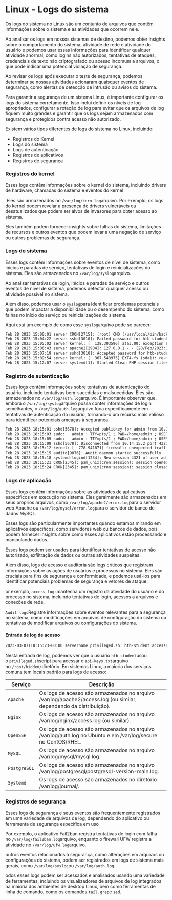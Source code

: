# Linux - Logs do sistema

Os logs do sistema no Linux são um conjunto de arquivos que contêm informações sobre o sistema e as atividades que ocorrem nele.

Ao analisar os logs em nossos sistemas de destino, podemos obter insights sobre o comportamento do sistema, atividade de rede e atividade do usuário e podemos usar essas informações para identificar qualquer atividade anormal, como logins não autorizados, tentativas de ataques, credenciais de texto não criptografado ou acesso incomum a arquivos, o que pode indicar uma potencial violação de segurança.

Ao revisar os logs após executar o teste de segurança, podemos determinar se nossas atividades acionaram quaisquer eventos de segurança, como alertas de detecção de intrusão ou avisos do sistema.

Para garantir a segurança de um sistema Linux, é importante configurar os logs do sistema corretamente. Isso inclui definir os níveis de log apropriados, configurar a rotação de log para evitar que os arquivos de log fiquem muito grandes e garantir que os logs sejam armazenados com segurança e protegidos contra acesso não autorizado.

Existem vários tipos diferentes de logs do sistema no Linux, incluindo:

- Registros do Kernel
- Logs do sistema
- Logs de autenticação
- Registros de aplicativos
- Registros de segurança

### Registros do kernel

Esses logs contêm informações sobre o kernel do sistema, incluindo drivers de hardware, chamadas do sistema e eventos do kernel

.Eles são armazenados no `/var/log/kern.log`arquivo. Por exemplo, os logs do kernel podem revelar a presença de drivers vulneráveis ​​ou desatualizados que podem ser alvos de invasores para obter acesso ao sistema.

Eles também podem fornecer insights sobre falhas do sistema, limitações de recursos e outros eventos que podem levar a uma negação de serviço ou outros problemas de segurança.

### Logs do sistema

Esses logs contêm informações sobre eventos de nível de sistema, como inícios e paradas de serviço, tentativas de login e reinicializações do sistema. Eles são armazenados no `/var/log/syslog`arquivo.

Ao analisar tentativas de login, inícios e paradas de serviço e outros eventos de nível de sistema, podemos detectar qualquer acesso ou atividade possível no sistema.

Além disso, podemos usar o `syslog`para identificar problemas potenciais que podem impactar a disponibilidade ou o desempenho do sistema, como falhas no início do serviço ou reinicializações do sistema. 

Aqui está um exemplo de como esse `syslog`arquivo pode se parecer:

```txt
Feb 28 2023 15:00:01 server CRON[2715]: (root) CMD (/usr/local/bin/backup.sh)
Feb 28 2023 15:04:22 server sshd[3010]: Failed password for htb-student from 10.14.15.2 port 50223 ssh2
Feb 28 2023 15:05:02 server kernel: [  138.303596] ata3.00: exception Emask 0x0 SAct 0x0 SErr 0x0 action 0x6 frozen
Feb 28 2023 15:06:43 server apache2[2904]: 127.0.0.1 - - [28/Feb/2023:15:06:43 +0000] "GET /index.html HTTP/1.1" 200 13484 "-" "Mozilla/5.0 (Windows NT 10.0; Win64; x64) AppleWebKit/537.36 (KHTML, like Gecko) Chrome/80.0.3987.149 Safari/537.36"
Feb 28 2023 15:07:19 server sshd[3010]: Accepted password for htb-student from 10.14.15.2 port 50223 ssh2
Feb 28 2023 15:09:54 server kernel: [  367.543975] EXT4-fs (sda1): re-mounted. Opts: errors=remount-ro
Feb 28 2023 15:12:07 server systemd[1]: Started Clean PHP session files.
```

### Registro de autenticação


Esses logs contêm informações sobre tentativas de autenticação do usuário, incluindo tentativas bem-sucedidas e malsucedidas. Eles são armazenados no `/var/log/auth.log`arquivo. É importante observar que, embora o `/var/log/syslog`arquivo possa conter informações de login semelhantes, o `/var/log/auth.log`arquivo foca especificamente em tentativas de autenticação do usuário, tornando-o um recurso mais valioso para identificar potenciais ameaças à segurança.

```txt
Feb 28 2023 18:15:01 sshd[5678]: Accepted publickey for admin from 10.14.15.2 port 43210 ssh2: RSA SHA256:+KjEzN2cVhIW/5uJpVX9n5OB5zVJ92FtCZxVzzcKjw
Feb 28 2023 18:15:03 sudo:   admin : TTY=pts/1 ; PWD=/home/admin ; USER=root ; COMMAND=/bin/bash
Feb 28 2023 18:15:05 sudo:   admin : TTY=pts/1 ; PWD=/home/admin ; USER=root ; COMMAND=/usr/bin/apt-get install netcat-traditional
Feb 28 2023 18:15:08 sshd[5678]: Disconnected from 10.14.15.2 port 43210 [preauth]
Feb 28 2023 18:15:12 kernel: [  778.941871] firewall: unexpected traffic allowed on port 22
Feb 28 2023 18:15:15 auditd[9876]: Audit daemon started successfully
Feb 28 2023 18:15:18 systemd-logind[1234]: New session 4321 of user admin.
Feb 28 2023 18:15:21 CRON[2345]: pam_unix(cron:session): session opened for user root by (uid=0)
Feb 28 2023 18:15:24 CRON[2345]: pam_unix(cron:session): session closed for user root
```

### Logs de aplicação

Esses logs contêm informações sobre as atividades de aplicativos específicos em execução no sistema. Eles geralmente são armazenados em seus próprios arquivos, como `/var/log/apache2/error.log`para o servidor web Apache ou `/var/log/mysql/error.log`para o servidor de banco de dados MySQL.

Esses logs são particularmente importantes quando estamos mirando em aplicativos específicos, como servidores web ou bancos de dados, pois podem fornecer insights sobre como esses aplicativos estão processando e manipulando dados.

Esses logs podem ser usados ​​para identificar tentativas de acesso não autorizado, exfiltração de dados ou outras atividades suspeitas.

Além disso, logs de acesso e auditoria são logs críticos que registram informações sobre as ações de usuários e processos no sistema. Eles são cruciais para fins de segurança e conformidade, e podemos usá-los para identificar potenciais problemas de segurança e vetores de ataque.

or exemplo, `access logs`mantenha um registro da atividade do usuário e do processo no sistema, incluindo tentativas de login, acessos a arquivos e conexões de rede.

`Audit logs`Registre informações sobre eventos relevantes para a segurança no sistema, como modificações em arquivos de configuração do sistema ou tentativas de modificar arquivos ou configurações do sistema.

#### Entrada de log de acesso

```txt
2023-03-07T10:15:23+00:00 servername privileged.sh: htb-student accessed /root/hidden/api-keys.txt
```

Nesta entrada de log, podemos ver que o usuário `htb-student`usou o `privileged.sh`script para acessar o `api-keys.txt`arquivo no `/root/hidden/`diretório. Em sistemas Linux, a maioria dos serviços comuns tem locais padrão para logs de acesso:

| **Serviço**  | **Descrição**                                                                                                      |
| ------------ | ------------------------------------------------------------------------------------------------------------------ |
| `Apache`     | Os logs de acesso são armazenados no arquivo /var/log/apache2/access.log (ou similar, dependendo da distribuição). |
| `Nginx`      | Os logs de acesso são armazenados no arquivo /var/log/nginx/access.log (ou similar).                               |
| `OpenSSH`    | Os logs de acesso são armazenados no arquivo /var/log/auth.log no Ubuntu e em /var/log/secure no CentOS/RHEL.      |
| `MySQL`      | Os logs de acesso são armazenados no arquivo /var/log/mysql/mysql.log.                                             |
| `PostgreSQL` | Os logs de acesso são armazenados no arquivo /var/log/postgresql/postgresql-version-main.log.                      |
| `Systemd`    | Os logs de acesso são armazenados no diretório /var/log/journal/.                                                  |

### Registros de segurança

Esses logs de segurança e seus eventos são frequentemente registrados em uma variedade de arquivos de log, dependendo do aplicativo ou ferramenta de segurança específica em uso

Por exemplo, o aplicativo Fail2ban registra tentativas de login com falha no `/var/log/fail2ban.log`arquivo, enquanto o firewall UFW registra a atividade no `/var/log/ufw.log`arquivo.

outros eventos relacionados à segurança, como alterações em arquivos ou configurações do sistema, podem ser registrados em logs de sistema mais gerais, como `/var/log/syslog`ou `/var/log/auth.log`.

odos esses logs podem ser acessados ​​e analisados ​​usando uma variedade de ferramentas, incluindo os visualizadores de arquivos de log integrados na maioria dos ambientes de desktop Linux, bem como ferramentas de linha de comando, como os comandos `tail`, `grep`e `sed`.








































